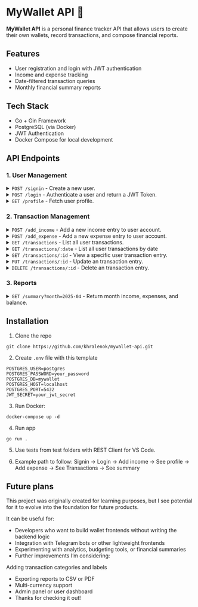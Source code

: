 # MyWallet API 💸

**MyWallet API** is a personal finance tracker API that allows users to create their own wallets, record transactions, and compose financial reports.

## Features
- User registration and login with JWT authentication
- Income and expense tracking
- Date-filtered transaction queries
- Monthly financial summary reports

## Tech Stack
- Go + Gin Framework
- PostgreSQL (via Docker)
- JWT Authentication
- Docker Compose for local development

## API Endpoints

### 1. **User Management**
<details>
<summary><code>POST /signin</code><a> - Create a new user.</a></summary><br>


**Request**

```
{
    "username": "dummy_user",
    "password": "dummy_password"
}
```

**Response**

```
{
  "id": 1,
  "username": "dummy_user",
  "password": "dummy_password",
  "created_at": "2025-05-28T02:24:11.64697Z"
}
```
</details>

<details>
<summary><code>POST /login</code><a> - Authenticate a user and return a JWT Token.</a></summary><br>


**Request**

```
{
    "username": "dummy_user",
    "password": "dummy_password"
}
```

**Response**

```
{
  "message": "Success",
  "token": [Your JWT]
}
```
</details>

<details>
<summary><code>GET /profile</code><a> - Fetch user profile.</a></summary><br>


**Request**

```
Authorization: [Your JWT]
```

**Response**

```
{
  "id": 1,
  "username": "dummy_user",
  "balance_usd": 1000.15
}
```
</details>

### 2. Transaction **Management**
<details>
<summary><code>POST /add_income</code><a> - Add a new income entry to user account.</a></summary><br>

**Request**

```
Authorization: [Your JWT]

{
    "amount_usd": 5000.00,
    "trx_category": "Salary"
}
```

**Response**

```
{
  "id": 48,
  "user_id": 1,
  "amount": 500000,
  "trx_type": "income",
  "trx_category": "Salary",
  "created_at": "2025-05-28T02:32:45.555731Z"
}
```
</details>



<details>
<summary><code>POST /add_expense</code><a> - Add a new expense entry to user account.</a></summary><br>

**Request**

```
Authorization: [Your JWT]
{
    "amount_usd": 20,
    "trx_category": "Subscriptions"
}
```

**Response**

```
{
  "id": 49,
  "user_id": 1,
  "amount": 2000,
  "trx_type": "expense",
  "trx_category": "Subscriptions",
  "created_at": "2025-05-28T02:35:43.009377Z"
}
```

</details>

<details>
<summary><code>GET /transactions</code><a> - List all user transactions.</a></summary><br>

**Request**

```
Authorization: [Your JWT]
```

**Response**

```
[
  {
    "id": 48,
    "amount_usd": 5000,
    "trx_category": "Salary",
    "created_at": "2025-05-28T02:52:36.925028Z"
  },
  {
    "id": 49,
    "amount_usd": -20,
    "trx_category": "Subscriptions",
    "created_at": "2025-05-28T02:53:00.432178Z"
  }
]
```

</details>

<details>
<summary><code>GET /transactions/:date</code><a> - List all user transactions by date</a></summary><br>



**Request**

```
GET http://localhost:8080/transactions/date?from_date=2025-05-23&to_date=2025-05-29
Authorization: [Your JWT]
```

**Response**

```
[
  {
    "id": 48,
    "amount_usd": 5000,
    "trx_category": "Salary",
    "created_at": "2025-05-28T02:52:36.925028Z"
  },
  {
    "id": 49,
    "amount_usd": -20,
    "trx_category": "Subscriptions",
    "created_at": "2025-05-28T02:53:00.432178Z"
  }
]
```

</details>

<details>
<summary><code>GET /transactions/:id</code><a> - View a specific user transaction entry.</a></summary><br>



**Request**

```
GET http://localhost:8080/transactions/51
Authorization: [Your JWT]
```

**Response**

```
{
  "id": 51,
  "amount_usd": -20,
  "trx_category": "Subscriptions",
  "created_at": "2025-05-28T02:53:00.432178Z"
}
```

</details>

<details>
<summary><code>PUT /transactions/:id</code><a> - Update an transaction entry.</a></summary><br>



**Request**

```
PUT http://localhost:8080/update_transaction/50
Authorization: [Your JWT]

{
    "amount_usd": 2000.00,
    "trx_category": "Salary"
}
```

**Response**

```
{
  "message": "Transaction updated successfully"
}
```

</details>

<details>
<summary><code>DELETE /transactions/:id</code><a> - Delete an transaction entry.</a></summary><br>

**Request**

```
DELETE http://localhost:8080/delete_transaction/51
Authorization: [Your JWT]
```

**Response**

```
{
  "message": "Transaction deleted successfully"
}
```

</details>

### 3. **Reports**

<details>
<summary><code>GET /summary?month=2025-04</code><a> - Return month income, expenses, and balance.</a></summary><br>



**Request**

```
GET http://localhost:8080/month_summary?month=2025-05
Authorization: [Your JWT]
```

**Response**

```
{
  "balance_usd": 2000,
  "expenses_usd": 0,
  "income_usd": 2000
}
```

</details>

## Installation

1. Clone the repo
```
git clone https://github.com/khralenok/mywallet-api.git
```
2. Create `.env` file with this template
```
POSTGRES_USER=postgres
POSTGRES_PASSWORD=your_password
POSTGRES_DB=mywallet
POSTGRES_HOST=localhost
POSTGRES_PORT=5432
JWT_SECRET=your_jwt_secret
```
3. Run Docker:
```
docker-compose up -d
```
4. Run app
```
go run .
```

5. Use tests from test folders with REST Client for VS Code. 

6. Example path to follow: Signin -> Login -> Add income -> See profile -> Add expense -> See Transactions -> See summary 

## Future plans

This project was originally created for learning purposes, but I see potential for it to evolve into the foundation for future products.

It can be useful for:

- Developers who want to build wallet frontends without writing the backend logic
- Integration with Telegram bots or other lightweight frontends
- Experimenting with analytics, budgeting tools, or financial summaries
- Further improvements I’m considering:

Adding transaction categories and labels

- Exporting reports to CSV or PDF
- Multi-currency support
- Admin panel or user dashboard
- Thanks for checking it out!
